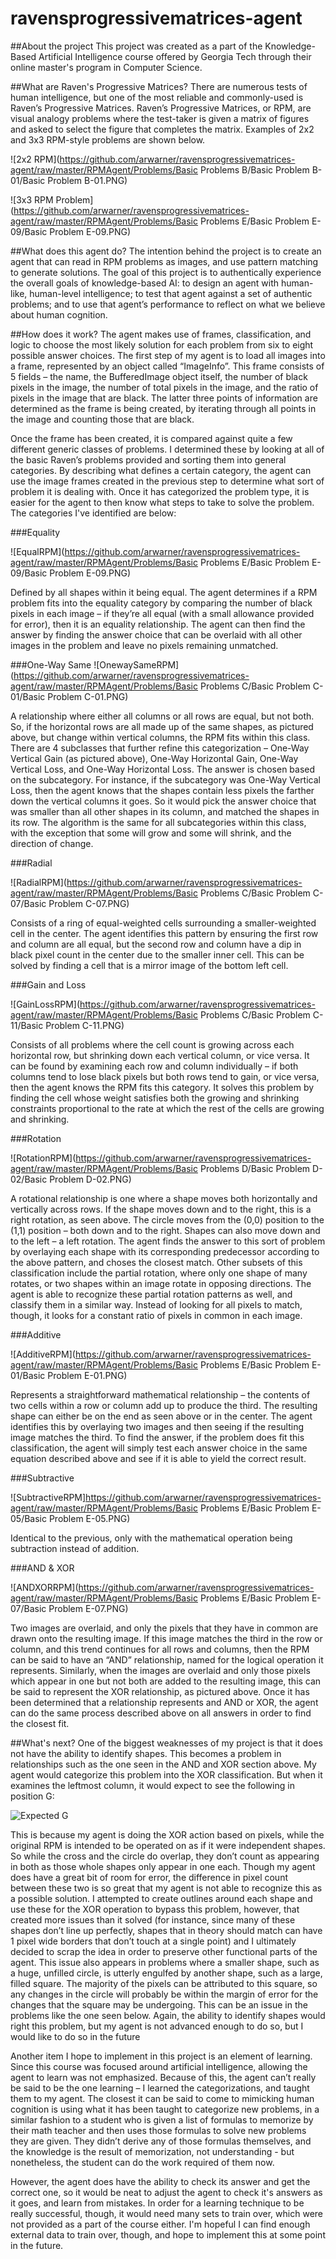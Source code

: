 # ravensprogressivematrices-agent

##About the project
This project was created as a part of the Knowledge-Based Artificial Intelligence course offered by Georgia Tech through their online master's program in Computer Science. 

##What are Raven's Progressive Matrices?
There are numerous tests of human intelligence, but one of the most reliable and commonly-used is Raven’s Progressive Matrices. Raven’s Progressive Matrices, or RPM, are visual analogy problems where the test-taker is given a matrix of figures and asked to select the figure that completes the matrix. Examples of 2x2 and 3x3 RPM-style problems are shown below.

![2x2 RPM](https://github.com/arwarner/ravensprogressivematrices-agent/raw/master/RPMAgent/Problems/Basic Problems B/Basic Problem B-01/Basic Problem B-01.PNG)

![3x3 RPM Problem](https://github.com/arwarner/ravensprogressivematrices-agent/raw/master/RPMAgent/Problems/Basic Problems E/Basic Problem E-09/Basic Problem E-09.PNG)

##What does this agent do?
The intention behind the project is to create an agent that can read in RPM problems as images, and use pattern matching to generate solutions. The goal of this project is to authentically experience the overall goals of knowledge-based AI: to design an agent with human-like, human-level intelligence; to test that agent against a set of authentic problems; and to use that agent’s performance to reflect on what we believe about human cognition.

##How does it work?
The agent makes use of frames, classification, and logic to choose the most likely solution for each problem from six to eight possible answer choices. The first step of my agent is to load all images into a frame, represented by an object called “ImageInfo”. This frame consists of 5 fields – the name, the BufferedImage object itself, the number of black pixels in the image, the
number of total pixels in the image, and the ratio of pixels in the image that are black. The latter three points of information are determined as the frame is being created, by iterating through all points in the image and counting those that are black.

Once the frame has been created, it is compared against quite a few different generic classes of problems. I determined these by looking at all of the basic Raven’s problems provided and sorting them into general categories. By describing what defines a certain category, the agent can use the image frames created in the previous step to determine what sort of problem it is dealing with. Once it has categorized the problem type, it is easier for the agent to then know what steps to take to solve the problem. The categories I've identified are below:

###Equality

![EqualRPM](https://github.com/arwarner/ravensprogressivematrices-agent/raw/master/RPMAgent/Problems/Basic Problems E/Basic Problem E-09/Basic Problem E-09.PNG)

Defined by all shapes within it being equal. The agent determines if a RPM problem fits into the equality category by comparing the number of black pixels in each image – if they’re all equal (with a small allowance provided for error), then it is an equality relationship. The agent can then find the answer by finding the answer choice that can be overlaid with all other images in the problem and leave no pixels remaining unmatched.

###One-Way Same
![OnewaySameRPM](https://github.com/arwarner/ravensprogressivematrices-agent/raw/master/RPMAgent/Problems/Basic Problems C/Basic Problem C-01/Basic Problem C-01.PNG)

A relationship where either all columns or all rows are equal, but not both. So, if the horizontal rows are all made up of the same shapes, as pictured above, but change within vertical columns, the RPM fits within this class. There are 4 subclasses that further refine this categorization – One-Way Vertical Gain (as pictured above), One-Way Horizontal Gain, One-Way Vertical Loss, and One-Way Horizontal Loss. The answer is chosen based on the subcategory. For instance, if the subcategory was One-Way Vertical Loss, then the agent knows that the shapes contain less pixels the farther down the vertical columns it goes. So it would pick the answer choice that was smaller than all other shapes in its column, and matched the shapes in its row. The algorithm is the same for all subcategories within this class, with the exception that some will grow and some will shrink, and the direction of change. 

###Radial

![RadialRPM](https://github.com/arwarner/ravensprogressivematrices-agent/raw/master/RPMAgent/Problems/Basic Problems C/Basic Problem C-07/Basic Problem C-07.PNG)


Consists of a ring of equal-weighted cells surrounding a smaller-weighted cell in the center. The agent identifies this pattern by ensuring the first row and column are all equal, but the second row and column have a dip in black pixel count in the center due to the smaller inner cell. This can be solved by finding a cell that is a mirror image of the bottom left cell.  

###Gain and Loss

![GainLossRPM](https://github.com/arwarner/ravensprogressivematrices-agent/raw/master/RPMAgent/Problems/Basic Problems C/Basic Problem C-11/Basic Problem C-11.PNG)


Consists of all problems where the cell count is growing across each horizontal row, but shrinking down each vertical column, or vice versa. It can be found by examining each row and column individually – if both columns tend to lose black pixels but both rows tend to gain, or vice versa, then the agent knows the RPM fits this category. It solves this problem by finding the cell whose weight satisfies both the growing and shrinking constraints proportional to the rate at which the rest of the cells are growing and shrinking. 

###Rotation

![RotationRPM](https://github.com/arwarner/ravensprogressivematrices-agent/raw/master/RPMAgent/Problems/Basic Problems D/Basic Problem D-02/Basic Problem D-02.PNG)


A rotational relationship is one where a shape moves both horizontally and vertically across rows. If the shape moves down and to the right, this is a right rotation, as seen above. The circle moves from the (0,0) position to the (1,1) position – both down and to the right. Shapes can also move down and to the left – a left rotation. The agent finds the answer to this sort of problem by overlaying each shape with its corresponding predecessor according to the above pattern, and choses the closest match. Other subsets of this classification include the partial rotation, where only one shape of  many rotates, or two shapes within an image rotate in opposing directions. The agent is able to recognize these partial rotation patterns as well, and classify them in a similar way. Instead of looking for all pixels to match, though, it looks for a constant ratio of pixels in common in each image. 

###Additive

![AdditiveRPM](https://github.com/arwarner/ravensprogressivematrices-agent/raw/master/RPMAgent/Problems/Basic Problems E/Basic Problem E-01/Basic Problem E-01.PNG)

Represents a straightforward mathematical relationship – the contents of two cells within a row or column add up to produce the third. The resulting shape can either be on the end as seen above or in the center. The agent identifies this by overlaying two images and then seeing if the resulting image matches the third. To find the answer, if the problem does fit this classification, the agent will simply test each answer choice in the same equation described above and see if it is able to yield the correct result. 

###Subtractive

![SubtractiveRPM]https://github.com/arwarner/ravensprogressivematrices-agent/raw/master/RPMAgent/Problems/Basic Problems E/Basic Problem E-05/Basic Problem E-05.PNG)

Identical to the previous, only with the mathematical operation being subtraction instead of addition.

###AND & XOR

![ANDXORRPM](https://github.com/arwarner/ravensprogressivematrices-agent/raw/master/RPMAgent/Problems/Basic Problems E/Basic Problem E-07/Basic Problem E-07.PNG)

Two images are overlaid, and only the pixels that they have in common are drawn onto the resulting image. If this image matches the third in the row or column, and this trend continues for all rows and columns, then the RPM can be said to have an “AND” relationship, named for the logical operation it represents. Similarly, when the images are overlaid and only those pixels which appear in one but not both are added to the resulting image, this can be said to represent the XOR relationship, as pictured above. Once it has been determined that a relationship represents and AND or XOR, the agent can do the same process described above on all answers in order to find the closest fit. 


##What's next?
One of the biggest weaknesses of my project is that it does not have the ability to identify shapes. This becomes a problem in relationships such as the one seen in the AND and XOR section above. My agent would categorize this problem into the XOR classification. But when it examines the leftmost column, it would expect to see the following in position G: 

![Expected G](https://github.com/arwarner/ravensprogressivematrices-agent/raw/master/RPMAgent/src/images/expected.png)

This is because my agent is doing the XOR action based on pixels, while the original RPM is intended to be operated on as if it were independent shapes. So while the cross and the circle do overlap, they don’t count as appearing in both as those whole shapes only appear in one each. Though my agent does have a great bit of room for error, the difference in pixel count between these two is so great that my agent is not able to recognize this as a possible solution. I attempted to create outlines around each shape and use these for the XOR operation to bypass this problem, however, that created more issues than it solved (for instance, since many of these shapes don’t line up perfectly, shapes that in theory should match can have 1 pixel wide borders that don’t touch at a single point) and I ultimately decided to scrap the idea in order to preserve other functional parts of the agent. This issue also appears in problems where a smaller shape, such as a huge, unfilled circle, is utterly engulfed by another shape, such as a large, filled square. The majority of the pixels can be attributed to this square, so any changes in the circle will probably be within the margin of error for the changes that the square may be undergoing. This can be an issue in the problems like the one seen below.  Again, the ability to identify shapes would right this problem, but my agent is not advanced enough to do so, but I would like to do so in the future 


Another item I hope to implement in this project is an element of learning. Since this course was focused around artificial intelligence, allowing the agent to learn was not emphasized. Because of this, the agent can’t really be said to be the one learning – I learned the categorizations, and taught them to my agent. The closest it can be said to come to mimicking human cognition is using what it has been taught to categorize new problems, in a similar fashion to a student who is given a list of formulas to memorize by their math teacher and then uses those formulas to solve new problems they are given. They didn’t derive any of those formulas themselves, and the knowledge is the result of memorization, not understanding - but nonetheless, the student can do the work required of them now. 

However, the agent does have the ability to check its answer and get the correct one, so it would be neat to adjust the agent to check it's answers as it goes, and learn from mistakes. In order for a learning technique to be really successful, though, it would need many sets to train over, which were not provided as a part of the course either. I'm hopeful I can find enough external data to train over, though, and hope to implement this at some point in the future. 


